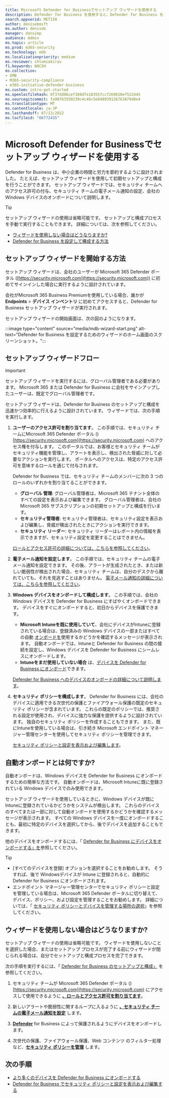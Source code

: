 ```yaml
---
title: Microsoft Defender for Businessでセットアップ ウィザードを使用する
description: Defender for Business を使用すると、Defender for Business を初めて使用するときに実行されるウィザードを使用して簡単にセットアップできます。 セットアップ ウィザードの動作を確認します。
search.appverid: MET150
author: denisebmsft
ms.author: deniseb
manager: dansimp
audience: Admin
ms.topic: article
ms.prod: m365-security
ms.technology: mdb
ms.localizationpriority: medium
ms.reviewer: shlomiakirav
f1.keywords: NOCSH
ms.collection:
- SMB
- M365-security-compliance
- m365-initiative-defender-business
ms.custom: intro-get-started
ms.openlocfilehash: 0f37dd86cef388dfe183557ccf269810ef522445
ms.sourcegitcommit: fa90763559239c4c46c5e848939126763879d8e4
ms.translationtype: MT
ms.contentlocale: ja-JP
ms.lasthandoff: 07/13/2022
ms.locfileid: "66772435"
---
```

# <a name="use-the-setup-wizard-in-microsoft-defender-for-business"></a>Microsoft Defender for Businessでセットアップ ウィザードを使用する

Defender for Business は、中小企業の時間と労力を節約するように設計されました。 たとえば、セットアップ ウィザードを使用して初期セットアップと構成を行うことができます。 セットアップ ウィザードでは、セキュリティ チームへのアクセス許可の付与、セキュリティ チームの電子メール通知の設定、会社の Windows デバイスのオンボードについて説明します。


> [!TIP]
> セットアップ ウィザードの使用は省略可能です。 セットアップと構成プロセスを手動で実行することもできます。 詳細については、次を参照してください。
> - [ウィザードを使用しない場合はどうなりますか?](#what-happens-if-i-dont-use-the-wizard)
> - [Defender for Business を設定して構成する方法](mdb-setup-configuration.md)

## <a name="how-to-start-the-setup-wizard"></a>セットアップ ウィザードを開始する方法

セットアップ ウィザードは、会社のユーザーが Microsoft 365 Defender ポータル ([https://security.microsoft.com](https://security.microsoft.com)) に初めてサインインした場合に実行するように設計されています。 

会社がMicrosoft 365 Business Premiumを使用している場合、誰かが **Endpoints** > **デバイス インベントリ** に初めてアクセスすると、Defender for Business セットアップ ウィザードが実行されます。 

セットアップ ウィザードの開始画面は、次の図のようになります。

:::image type="content" source="media/mdb-wizard-start.png" alt-text="Defender for Business を設定するためのウィザードのホーム画面のスクリーンショット。":::

## <a name="the-setup-wizard-flow"></a>セットアップ ウィザードフロー

> [!IMPORTANT]
> セットアップ ウィザードを実行するには、グローバル管理者である必要があります。 Microsoft 365 または Defender for Business に会社をサインアップしたユーザーは、既定でグローバル管理者です。

セットアップ ウィザードは、Defender for Business のセットアップと構成を迅速かつ効率的に行えるように設計されています。 ウィザードでは、次の手順を実行します。

1. **ユーザーのアクセス許可を割り当てます**。 この手順では、セキュリティ チームにMicrosoft 365 Defender ポータル ()[https://security.microsoft.com](https://security.microsoft.com) へのアクセス権を付与します。 このポータルでは、お客様とセキュリティ チームがセキュリティ機能を管理し、アラートを表示し、検出された脅威に対して必要なアクションを実行します。 ポータルへのアクセスは、特定のアクセス許可を意味するロールを通じて付与されます。

   Defender for Business では、セキュリティ チームのメンバーに次の 3 つのロールのいずれかを割り当てることができます。<br/>
   
   - **グローバル 管理**: グローバル管理者は、Microsoft 365 テナント全体のすべての設定を表示および編集できます。 グローバル管理者は、会社の Microsoft 365 サブスクリプションの初期セットアップと構成を行います。 
   - **セキュリティ管理者**: セキュリティ管理者は、セキュリティ設定を表示および編集し、脅威が検出されたときにアクションを実行できます。
   - **セキュリティ リーダー**: セキュリティ リーダーはレポート内の情報を表示できますが、セキュリティ設定を変更することはできません。 

   [ロールとアクセス許可の詳細については、こちらを参照してください](mdb-roles-permissions.md)。 

2. **電子メール通知を設定します**。 この手順では、セキュリティ チームの電子メール通知を設定できます。 その後、アラートが生成されたとき、または新しい脆弱性が検出された場合、セキュリティ チームは、自分のデスクから離れていても、それを見逃すことはありません。 [電子メール通知の詳細については、こちらを参照してください](mdb-email-notifications.md)。 

3. **Windows デバイスをオンボードして構成します**。 この手順では、会社の Windows デバイスを Defender for Business にすばやくオンボードできます。 デバイスをすぐにオンボードすると、初日からデバイスを保護できます。 

   - **Microsoft Intuneを既に使用していて**、会社にデバイスがIntuneに登録されている場合は、登録済みの Windows デバイスの一部またはすべての自動 [オンボードを](#what-is-automatic-onboarding)使用するかどうかを確認するメッセージが表示されます。 自動オンボードでは、Intuneと Defender for Business の間の接続を設定し、Windows デバイスを Defender for Business にシームレスにオンボードします。 
   - **Intuneをまだ使用していない場合** は、[デバイスを Defender for Business にオンボード](mdb-onboard-devices.md)できます。 
   
   [Defender for Business へのデバイスのオンボードの詳細について説明します](mdb-onboard-devices.md)。
   
4. **セキュリティ ポリシーを構成します**。 Defender for Business には、会社のデバイスに適用できる次世代の保護とファイアウォール保護の既定のセキュリティ ポリシーが含まれています。 これらの既定のポリシーでは、推奨される設定が使用され、デバイスに強力な保護を提供するように設計されています。 独自のセキュリティ ポリシーを作成することもできます。 また、既にIntuneを使用している場合は、引き続き Microsoft エンドポイント マネージャー管理センターを使用してセキュリティ ポリシーを管理できます。

   [セキュリティ ポリシーと設定を表示および編集します](mdb-configure-security-settings.md)。

## <a name="what-is-automatic-onboarding"></a>自動オンボードとは何ですか?

自動オンボードは、Windows デバイスを Defender for Business にオンボードするための簡単な方法です。 自動オンボードは、Microsoft Intuneに既に登録されている Windows デバイスでのみ使用できます。 

セットアップ ウィザードを使用しているときに、Windows デバイスが既にIntuneに登録されているかどうかをシステムが検出します。 これらのデバイスのすべてまたは一部に対して自動オンボードを使用するかどうかを確認するメッセージが表示されます。 すべての Windows デバイスを一度にオンボードすることも、最初に特定のデバイスを選択してから、後でデバイスを追加することもできます。 

他のデバイスをオンボードするには、「 [Defender for Business にデバイスをオンボードする」を](mdb-onboard-devices.md)参照してください。

> [!TIP]
> - [すべてのデバイスを登録] オプションを選択することをお勧めします。 そうすれば、後で Windowsデバイスが Intune に登録されると、自動的に Defender for Business にオンボードされます。 
> - エンドポイント マネージャー管理センターでセキュリティ ポリシーと設定を管理している場合は、Microsoft 365 Defender ポータルに切り替えて、デバイス、ポリシー、および設定を管理することをお勧めします。 詳細については、「 [セキュリティ ポリシーとデバイスを管理する場所の選択](mdb-configure-security-settings.md#choose-where-to-manage-security-policies-and-devices)」を参照してください。

## <a name="what-happens-if-i-dont-use-the-wizard"></a>ウィザードを使用しない場合はどうなりますか?

セットアップ ウィザードの使用は省略可能です。 ウィザードを使用しないことを選択した場合、またはセットアップ プロセスが完了する前にウィザードが閉じられる場合は、自分でセットアップと構成プロセスを完了できます。 

次の手順を実行するには、「 [Defender for Business のセットアップと構成」](mdb-setup-configuration.md) を参照してください。

1. セキュリティ チームが Microsoft 365 Defender ポータル ()[https://security.microsoft.com](https://security.microsoft.com) にアクセスして使用できるように **[、ロールとアクセス許可を割り当てます](mdb-roles-permissions.md)**。

2. 新しいアラートや脆弱性に関するループに入るように **[、セキュリティ チームの電子メール通知を設定](mdb-email-notifications.md)** します。

3. **[Defender](mdb-onboard-devices.md)** for Business によって保護されるようにデバイスをオンボードします。

4. 次世代の保護、ファイアウォール保護、Web コンテンツ のフィルター処理など、**[セキュリティ ポリシーを管理](mdb-configure-security-settings.md)** します。

## <a name="next-steps"></a>次の手順

- [より多くのデバイスを Defender for Business にオンボードする](mdb-onboard-devices.md)
- [Defender for Business でセキュリティ ポリシーと設定を表示および編集する](mdb-configure-security-settings.md)